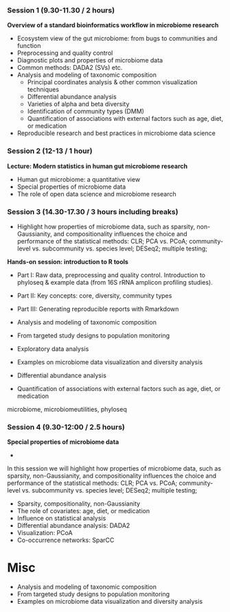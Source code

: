 ### Session 1 (9.30-11.30  / 2 hours)

**Overview of a standard bioinformatics workflow in microbiome research**

 * Ecosystem view of the gut microbiome: from bugs to communities and function
 * Preprocessing and quality control
  * Diagnostic plots and properties of microbiome data
  * Common methods: DADA2 (SVs) etc.
* Analysis and modeling of taxonomic composition
  * Principal coordinates analysis & other common visualization techniques 
  * Differential abundance analysis
  * Varieties of alpha and beta diversity
  * Identification of community types (DMM)
  * Quantification of associations with external factors such as age, diet, or medication
* Reproducible research and best practices in microbiome data science

### Session 2 (12-13 / 1 hour)

**Lecture: Modern statistics in human gut microbiome research**

 * Human gut microbiome: a quantitative view
 * Special properties of microbiome data 
 * The role of open data science and microbiome research


### Session 3 (14.30-17.30 / 3 hours including breaks)

 * Highlight how properties of microbiome data, such as sparsity,
   non-Gaussianity, and compositionality influences the choice and
   performance of the statistical methods: CLR; PCA vs. PCoA;
   community-level vs. subcommunity vs. species level; DESeq2; multiple
   testing;


**Hands-on session: introduction to R tools**

 * Part I: Raw data, preprocessing and quality control. Introduction
   to phyloseq & example data (from 16S rRNA amplicon profiling
   studies).
 
 * Part II: Key concepts: core, diversity, community types
 
 * Part III: Generating reproducible reports with Rmarkdown


 * Analysis and modeling of taxonomic composition
 * From targeted study designs to population monitoring
 * Exploratory data analysis
 * Examples on microbiome data visualization and diversity analysis
 * Differential abundance analysis
 * Quantification of associations with external factors such as age, diet, or medication

 microbiome, microbiomeutilities, phyloseq


### Session 4 (9.30-12:00 / 2.5 hours)

**Special properties of microbiome data**

 * 
In this session we will highlight how properties of microbiome data,
such as sparsity, non-Gaussianity, and compositionality influences the
choice and performance of the statistical methods: CLR; PCA vs. PCoA;
community-level vs. subcommunity vs. species level; DESeq2; multiple
testing;

 * Sparsity, compositionality, non-Gaussianity
 * The role of covariates: age, diet, or medication 
 * Influence on statistical analysis
 * Differential abundance analysis: DADA2
 * Visualization: PCoA
 * Co-occurrence networks: SparCC
 
# Misc

 * Analysis and modeling of taxonomic composition
 * From targeted study designs to population monitoring
 * Examples on microbiome data visualization and diversity analysis
